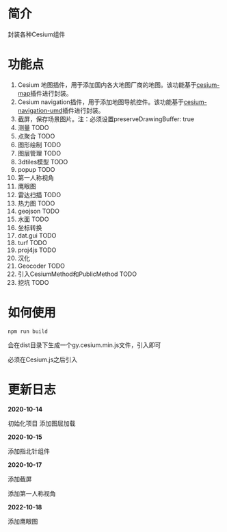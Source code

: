 # 简介
封装各种Cesium组件

# 功能点
1. Cesium 地图插件，用于添加国内各大地图厂商的地图。该功能基于[cesium-map](https://github.com/dvgis/cesium-map)插件进行封装。
2. Cesium navigation插件，用于添加地图导航控件。该功能基于[cesium-navigation-umd](https://github.com/worlddai/cesium-navigation-umd)插件进行封装。
3. 截屏，保存场景图片。注：必须设置preserveDrawingBuffer: true
4. 测量 TODO
5. 点聚合 TODO
6. 图形绘制 TODO
7. 图层管理 TODO
8. 3dtiles模型 TODO
9. popup TODO
10. 第一人称视角
11. 鹰眼图
12. 雷达扫描 TODO
13. 热力图 TODO
14. geojson TODO
15. 水面 TODO
16. 坐标转换
17. dat.gui TODO
18. turf TODO
19. proj4js TODO
20. 汉化
21. Geocoder TODO
22. 引入CesiumMethod和PublicMethod TODO
23. 挖坑 TODO
# 如何使用

```shell
npm run build
```
会在dist目录下生成一个gy.cesium.min.js文件，引入即可

必须在Cesium.js之后引入

# 更新日志

**2020-10-14**

初始化项目
添加图层加载

**2020-10-15**

添加指北针组件

**2020-10-17**

添加截屏

添加第一人称视角

**2022-10-18**

添加鹰眼图

